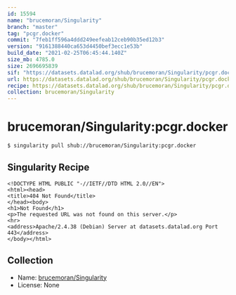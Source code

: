 ```yaml
---
id: 15594
name: "brucemoran/Singularity"
branch: "master"
tag: "pcgr.docker"
commit: "7feb1ff596a4ddd249eefeab12ceb90b35ed12b3"
version: "9161388440ca653d4450bef3ecc1e53b"
build_date: "2021-02-25T06:45:44.140Z"
size_mb: 4785.0
size: 2696695839
sif: "https://datasets.datalad.org/shub/brucemoran/Singularity/pcgr.docker/2021-02-25-7feb1ff5-91613884/9161388440ca653d4450bef3ecc1e53b.sif"
url: https://datasets.datalad.org/shub/brucemoran/Singularity/pcgr.docker/2021-02-25-7feb1ff5-91613884/
recipe: https://datasets.datalad.org/shub/brucemoran/Singularity/pcgr.docker/2021-02-25-7feb1ff5-91613884/Singularity
collection: brucemoran/Singularity
---
```


# brucemoran/Singularity:pcgr.docker

```bash
$ singularity pull shub://brucemoran/Singularity:pcgr.docker
```

## Singularity Recipe

```singularity
<!DOCTYPE HTML PUBLIC "-//IETF//DTD HTML 2.0//EN">
<html><head>
<title>404 Not Found</title>
</head><body>
<h1>Not Found</h1>
<p>The requested URL was not found on this server.</p>
<hr>
<address>Apache/2.4.38 (Debian) Server at datasets.datalad.org Port 443</address>
</body></html>
```

## Collection

 - Name: [brucemoran/Singularity](https://github.com/brucemoran/Singularity)
 - License: None

